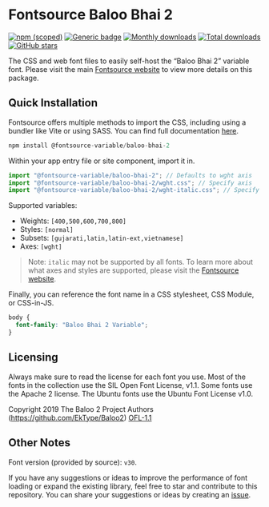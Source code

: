 # Fontsource Baloo Bhai 2

[![npm (scoped)](https://img.shields.io/npm/v/@fontsource-variable/baloo-bhai-2?color=brightgreen)](https://www.npmjs.com/package/@fontsource-variable/baloo-bhai-2) [![Generic badge](https://img.shields.io/badge/fontsource-passing-brightgreen)](https://github.com/fontsource/fontsource) [![Monthly downloads](https://badgen.net/npm/dm/@fontsource-variable/baloo-bhai-2)](https://github.com/fontsource/fontsource) [![Total downloads](https://badgen.net/npm/dt/@fontsource-variable/baloo-bhai-2)](https://github.com/fontsource/fontsource) [![GitHub stars](https://img.shields.io/github/stars/fontsource/fontsource.svg?style=social&label=Star)](https://github.com/fontsource/fontsource/stargazers)

The CSS and web font files to easily self-host the “Baloo Bhai 2” variable font. Please visit the main [Fontsource website](https://fontsource.org/fonts/baloo-bhai-2) to view more details on this package.

## Quick Installation

Fontsource offers multiple methods to import the CSS, including using a bundler like Vite or using SASS. You can find full documentation [here](https://fontsource.org/docs/getting-started/introduction).

```javascript
npm install @fontsource-variable/baloo-bhai-2
```

Within your app entry file or site component, import it in.

```javascript
import "@fontsource-variable/baloo-bhai-2"; // Defaults to wght axis
import "@fontsource-variable/baloo-bhai-2/wght.css"; // Specify axis
import "@fontsource-variable/baloo-bhai-2/wght-italic.css"; // Specify axis and style
```

Supported variables:
- Weights: `[400,500,600,700,800]`
- Styles: `[normal]`
- Subsets: `[gujarati,latin,latin-ext,vietnamese]`
- Axes: `[wght]`

> Note: `italic` may not be supported by all fonts. To learn more about what axes and styles are supported, please visit the [Fontsource website](https://fontsource.org/fonts/baloo-bhai-2).

Finally, you can reference the font name in a CSS stylesheet, CSS Module, or CSS-in-JS.

```css
body {
  font-family: "Baloo Bhai 2 Variable";
}
```

## Licensing
Always make sure to read the license for each font you use. Most of the fonts in the collection use the SIL Open Font License, v1.1. Some fonts use the Apache 2 license. The Ubuntu fonts use the Ubuntu Font License v1.0.

Copyright 2019 The Baloo 2 Project Authors (https://github.com/EkType/Baloo2)
[OFL-1.1](https://openfontlicense.org)

## Other Notes
Font version (provided by source): `v30`.

If you have any suggestions or ideas to improve the performance of font loading or expand the existing library, feel free to star and contribute to this repository. You can share your suggestions or ideas by creating an [issue](https://github.com/fontsource/fontsource/issues).